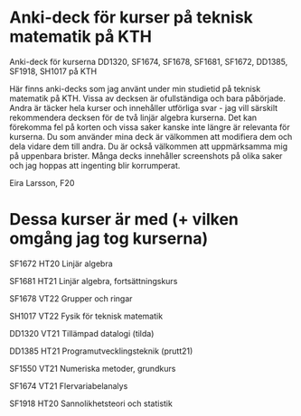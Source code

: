 # Anki-deck för kurser på teknisk matematik på KTH
Anki-deck för kurserna DD1320, SF1674, SF1678, SF1681, SF1672, DD1385, SF1918, SH1017 på KTH

Här finns anki-decks som jag använt under min studietid på teknisk matematik på KTH. Vissa av decksen är ofullständiga och bara påbörjade. Andra är täcker hela kurser och innehåller utförliga svar - jag vill särskilt rekommendera decksen för de två linjär algebra kurserna. Det kan förekomma fel på korten och vissa saker kanske inte längre är relevanta för kurserna. Du som använder mina deck är välkommen att modifiera dem och dela vidare dem till andra. Du är också välkommen att uppmärksamma mig på uppenbara brister. Många decks innehåller screenshots på olika saker och jag hoppas att ingenting blir korrumperat.

Eira Larsson, F20

# Dessa kurser är med (+ vilken omgång jag tog kurserna)
SF1672 HT20 Linjär algebra 

SF1681 HT21 Linjär algebra, fortsättningskurs

SF1678 VT22 Grupper och ringar

SH1017 VT22 Fysik för teknisk matematik

DD1320 VT21 Tillämpad datalogi (tilda)

DD1385 HT21 Programutvecklingsteknik (prutt21) 	

SF1550 VT21 Numeriska metoder, grundkurs 	

SF1674 VT21 Flervariabelanalys 

SF1918 HT20 Sannolikhetsteori och statistik
